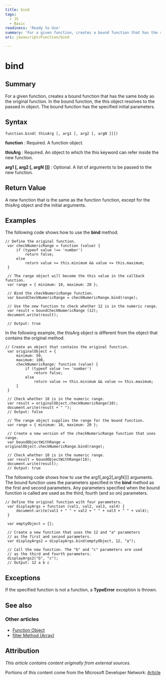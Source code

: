 ```yaml
---
title: bind
tags:
  - JS
  - Basic
readiness: 'Ready to Use'
summary: 'For a given function, creates a bound function that has the same body as the original function. In the bound function, the this object resolves to the passed in object. The bound function has the specified initial parameters.'
uri: javascript/Function/bind

---
```

# bind

## Summary

For a given function, creates a bound function that has the same body as the original function. In the bound function, the this object resolves to the passed in object. The bound function has the specified initial parameters.

## Syntax

    function.bind( thisArg [, arg1 [, arg2 [, argN ]]])

**function**
:   Required. A function object.

**thisArg**
:   Required. An object to which the this keyword can refer inside the new function.

**arg1 [, arg2 [, argN ]]]**
:   Optional. A list of arguments to be passed to the new function.

## Return Value

A new function that is the same as the function function, except for the thisArg object and the initial arguments.

## Examples

The following code shows how to use the **bind** method.

``` {.js}
// Define the original function.
 var checkNumericRange = function (value) {
     if (typeof value !== 'number')
         return false;
     else
         return value >= this.minimum && value <= this.maximum;
 }

 // The range object will become the this value in the callback function.
 var range = { minimum: 10, maximum: 20 };

 // Bind the checkNumericRange function.
 var boundCheckNumericRange = checkNumericRange.bind(range);

 // Use the new function to check whether 12 is in the numeric range.
 var result = boundCheckNumericRange (12);
 document.write(result);

 // Output: true
```

In the following example, the thisArg object is different from the object that contains the original method.

``` {.js}
// Create an object that contains the original function.
 var originalObject = {
     minimum: 50,
     maximum: 100,
     checkNumericRange: function (value) {
         if (typeof value !== 'number')
             return false;
         else
             return value >= this.minimum && value <= this.maximum;
     }
 }

 // Check whether 10 is in the numeric range.
 var result = originalObject.checkNumericRange(10);
 document.write(result + " ");
 // Output: false

 // The range object supplies the range for the bound function.
 var range = { minimum: 10, maximum: 20 };

 // Create a new version of the checkNumericRange function that uses range.
 var boundObjectWithRange = originalObject.checkNumericRange.bind(range);

 // Check whether 10 is in the numeric range.
 var result = boundObjectWithRange(10);
 document.write(result);
 // Output: true
```

The following code shows how to use the arg1[,arg2[,argN]]] arguments. The bound function uses the parameters specified in the **bind** method as the first and second parameters. Any parameters specified when the bound function is called are used as the third, fourth (and so on) parameters.

``` {.js}
// Define the original function with four parameters.
 var displayArgs = function (val1, val2, val3, val4) {
     document.write(val1 + " " + val2 + " " + val3 + " " + val4);
 }

 var emptyObject = {};

 // Create a new function that uses the 12 and "a" parameters
 // as the first and second parameters.
 var displayArgs2 = displayArgs.bind(emptyObject, 12, "a");

 // Call the new function. The "b" and "c" parameters are used
 // as the third and fourth parameters.
 displayArgs2("b", "c");
 // Output: 12 a b c
```

## Exceptions

If the specified function is not a function, a **TypeError** exception is thrown.

## See also

### Other articles

-   [Function Object](/javascript/Function)
-   [filter Method (Array)](/javascript/Array/filter)

## Attribution

*This article contains content originally from external sources.*

Portions of this content come from the Microsoft Developer Network: [Article](http://msdn.microsoft.com/en-us/library/ie/ff841995(v=vs.94).aspx)

